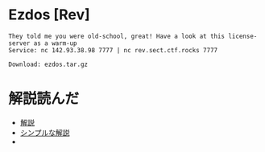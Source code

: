 # Ezdos [Rev]
```
They told me you were old-school, great! Have a look at this license-server as a warm-up
Service: nc 142.93.38.98 7777 | nc rev.sect.ctf.rocks 7777

Download: ezdos.tar.gz
```

# 解説読んだ
- [解説](http://www.zer0xlab.com/EzDOS/)
- [シンプルな解説](https://github.com/jaidTw/ctf-writeups/blob/master/sect-2018/ezdos.md)
- 